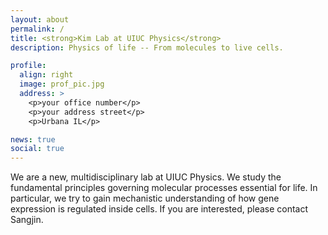 ```yaml
---
layout: about
permalink: /
title: <strong>Kim Lab at UIUC Physics</strong> 
description: Physics of life -- From molecules to live cells. 

profile:
  align: right
  image: prof_pic.jpg
  address: >
    <p>your office number</p>
    <p>your address street</p>
    <p>Urbana IL</p>

news: true
social: true
---
```

We are a new, multidisciplinary lab at UIUC Physics. We study the fundamental principles governing molecular processes essential for life. In particular, we try to gain mechanistic understanding of how gene expression is regulated inside cells. If you are interested, please contact Sangjin.
